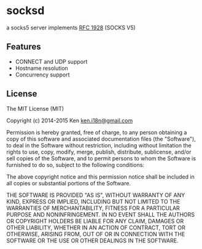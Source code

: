 socksd
=================
a socks5 server implements [RFC 1928](http://tools.ietf.org/html/rfc1928) (SOCKS V5)

Features
------------
* CONNECT and UDP support
* Hostname resolution
* Concurrency support

## License

The MIT License (MIT)

Copyright (c) 2014-2015 Ken <ken.i18n@gmail.com>

Permission is hereby granted, free of charge, to any person obtaining a copy of
this software and associated documentation files (the "Software"), to deal in
the Software without restriction, including without limitation the rights to
use, copy, modify, merge, publish, distribute, sublicense, and/or sell copies of
the Software, and to permit persons to whom the Software is furnished to do so,
subject to the following conditions:

The above copyright notice and this permission notice shall be included in all
copies or substantial portions of the Software.

THE SOFTWARE IS PROVIDED "AS IS", WITHOUT WARRANTY OF ANY KIND, EXPRESS OR
IMPLIED, INCLUDING BUT NOT LIMITED TO THE WARRANTIES OF MERCHANTABILITY, FITNESS
FOR A PARTICULAR PURPOSE AND NONINFRINGEMENT. IN NO EVENT SHALL THE AUTHORS OR
COPYRIGHT HOLDERS BE LIABLE FOR ANY CLAIM, DAMAGES OR OTHER LIABILITY, WHETHER
IN AN ACTION OF CONTRACT, TORT OR OTHERWISE, ARISING FROM, OUT OF OR IN
CONNECTION WITH THE SOFTWARE OR THE USE OR OTHER DEALINGS IN THE SOFTWARE.

